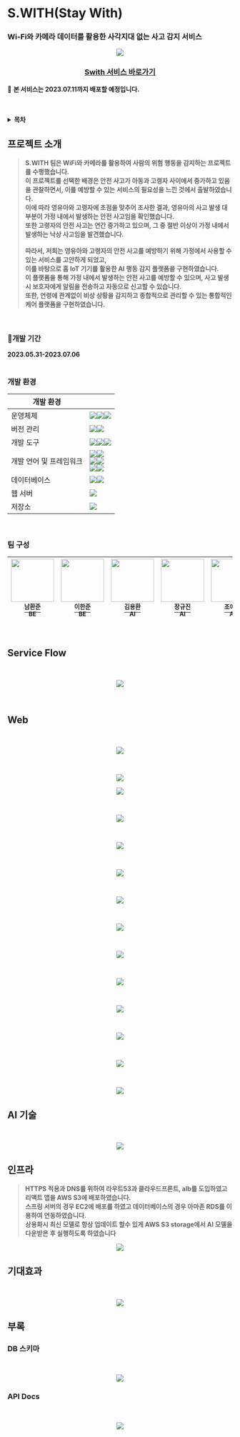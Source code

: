 # S.WITH(Stay With)
### Wi-Fi와 카메라 데이터를 활용한 사각지대 없는 사고 감지 서비스
<div align="center">
<p><img src="/doc/images/thumbnail.jpg"></p>
</div>
<h3>
<p align="center">
<strong>
<a href = "https://www.swith.kr">Swith 서비스 바로가기</a></strong><br>
</p>
</h3>

📢 <Strong>본 서비스는 2023.07.11까지 배포할 예정입니다.<Strong> <br>

<br/>
<br/>

<!-- TABLE OF CONTENTS -->
<details>
<summary>목차</summary>
<ol>
<li>
 <a href="#프로젝트-소개">프로젝트 소개</a>
 <ul>
  <li><a href="#개발-기간">개발 기간</a></li>
 </ul>
 <ul>
  <li><a href="#개발-환경">개발 환경</a></li>
 </ul>
 <ul>
  <li><a href="#팀-구성">팀 구성</a></li>
 </ul>
</li>
<li><a href="#서비스-플로우">서비스 플로우</a></li>
<li><a href="#핵심-기능">핵심 기능</a></li>
<li><a href="#ai-기술">AI 기술</a></li>
<li><a href="#아키텍처">아키텍처</a></li>
<li><a href="#인프라">인프라</a></li>
<li><a href="#기대효과">기대효과</a></li>
</ol>
</details>


## 프로젝트 소개
>  S.WITH 팀은 WiFi와 카메라를 활용하여 사람의 위험 행동을 감지하는 프로젝트를 수행했습니다. <br>
> 이 프로젝트를 선택한 배경은 안전 사고가 아동과 고령자 사이에서 증가하고 있음을 관찰하면서, 이를 예방할 수 있는 서비스의 필요성을 느낀 것에서 출발하였습니다. <br>
> 이에 따라 영유아와 고령자에 초점을 맞추어 조사한 결과, 영유아의 사고 발생 대부분이 가정 내에서 발생하는 안전 사고임을 확인했습니다. <br>
> 또한 고령자의 안전 사고는 연간 증가하고 있으며, 그 중 절반 이상이 가정 내에서 발생하는 낙상 사고임을 발견했습니다.<br>
> <br>
>  따라서, 저희는 영유아와 고령자의 안전 사고를 예방하기 위해 가정에서 사용할 수 있는 서비스를 고안하게 되었고, <br>
> 이를 바탕으로 홈 IoT 기기를 활용한 AI 행동 감지 플랫폼을 구현하였습니다. <br>
> 이 플랫폼을 통해 가정 내에서 발생하는 안전 사고를 예방할 수 있으며, 사고 발생 시 보호자에게 알림을 전송하고 자동으로 신고할 수 있습니다. <br>
> 또한, 연령에 관계없이 비상 상황을 감지하고 종합적으로 관리할 수 있는 통합적인 케어 플랫폼을 구현하였습니다.<br>

<br>

### 📅개발 기간
<Strong>2023.05.31-2023.07.06<Strong><br/>
<br/>

### 개발 환경

| 개발 환경	| |
| -- | -- |
| 운영체제|<img src="https://img.shields.io/badge/Ubuntu-E95420?style=for-the-badge&logo=ubuntu&logoColor=white"><img src="https://img.shields.io/badge/Windows-0078D6?style=for-the-badge&logo=windows&logoColor=white"><img src="https://img.shields.io/badge/macOS-000000?style=for-the-badge&logo=macos&logoColor=white">|
| 버전 관리|<img src="https://img.shields.io/badge/git-F05032?style=for-the-badge&logo=git&logoColor=white"><img src="https://img.shields.io/badge/github-181717?style=for-the-badge&logo=github&logoColor=white">|
| 개발 도구|<img src="https://img.shields.io/badge/IntelliJ IDEA-000000?style=for-the-badge&logo=IntelliJ IDEA&logoColor=white"><img src="https://img.shields.io/badge/Visual Studio Code-007ACC?style=for-the-badge&logo=Visual Studio Code&logoColor=white"><img src="https://img.shields.io/badge/PyCharm-000000?style=for-the-badge&logo=PyCharm&logoColor=white">|
| 개발 언어 및 프레임워크|	<img src="https://img.shields.io/badge/Java-6DB33G?style=for-the-badge&logo=java&logoColor=white"><img src="https://img.shields.io/badge/spring-6DB33F?style=for-the-badge&logo=spring&logoColor=white"><br><img src="https://img.shields.io/badge/Python-3776AB?style=for-the-badge&logo=python&logoColor=white"><img src="https://img.shields.io/badge/tensorflow-FF6F00?style=for-the-badge&logo=tensorflow&logoColor=white"><br><img src="https://img.shields.io/badge/JavaScript-F7DF1E?style=for-the-badge&logo=javascript&logoColor=white"><img src="https://img.shields.io/badge/react-61DAFB?style=for-the-badge&logo=react&logoColor=white">|
| 데이터베이스|<img src="https://img.shields.io/badge/Amazon RDS-527FFF?style=for-the-badge&logo=amazonrds&logoColor=white"><img src="https://img.shields.io/badge/mysql-4479A1?style=for-the-badge&logo=mysql&logoColor=white">|
| 웹 서버 |	<img src="https://img.shields.io/badge/Amazon EC2-FF9900?style=for-the-badge&logo=Amazon EC2&logoColor=white">|
| 저장소 | <img src="https://img.shields.io/badge/Amazon S3-569A31?style=for-the-badge&logo=Amazon S3&logoColor=white"> |
<br/>

### 팀 구성
| [<img src="https://github.com/only-juun.png" width="96px;"/><br><sup>남환준</sup>](https://github.com/only-juun)<br><sup>BE</sup> | [<img src="https://github.com/leehanjun506.png" width="96px;"/><br><sup>이한준</sup>](https://github.com/leehanjun506)<br><sup>BE</sup> |[<img src="https://github.com/brightface.png" width="96px;"/><br><sup>김용환</sup>](https://github.com/brightface)<br> <sup> AI </sup>| [<img src="https://github.com/kj021.png" width="96px;"/><br><sup>장규진</sup>](https://github.com/kj021)<br><sup>AI</sup> | [<img src="https://github.com/CYeryeong.png" width="96px;"/><br><sup>조예령</sup>](https://github.com/CYeryeong)<br><sup>AI</sup>   | [<img src="https://github.com/Yjason-K.png" width="96px;"/><br><sup>김영재</sup>](https://github.com/Yjason-K)<br><sup>FE</sup> | [<img src="https://github.com/18-12847.png" width="96px;"/><br><sup>오승재</sup>](https://github.com/18-12847)<br><sup>FE</sup>   | 
| :---: | :---: | :---: | :---: | :---: | :---: | :---: |

<br/>

## Service Flow
﻿<div align="center">
<p><img src="/doc/images/serviceflow.png"></p>
</div>
<br/>

## Web
﻿<div align="center">
<p><img src="/doc/web/main.png"></p>
</div>
﻿<div align="center">
<p><img src="/doc/web/second.png"></p>
</div>
<div align="center">
<p><img src="/doc/web/service.png"></p>
</div>
﻿<div align="center">
<p><img src="/doc/web/team.png"></p>
</div>
﻿<div align="center">
<p><img src="/doc/web/board.png"></p>
</div>
﻿<div align="center">
<p><img src="/doc/web/post.png"></p>
</div>
﻿<div align="center">
<p><img src="/doc/web/read.png"></p>
</div>
﻿<div align="center">
<p><img src="/doc/web/update.png"></p>
</div>
﻿<div align="center">
<p><img src="/doc/web/inquiry.png"></p>
</div>
﻿<div align="center">
<p><img src="/doc/web/mypage.png"></p>
</div>
﻿<div align="center">
<p><img src="/doc/web/signup.png"></p>
</div>
﻿<div align="center">
<p><img src="/doc/web/regex.png"></p>
</div>
﻿<div align="center">
<p><img src="/doc/web/find.png"></p>
</div>
﻿<div align="center">
<p><img src="/doc/web/signin.png"></p>
</div>

## AI 기술
﻿<div align="center">
<p><img src="/doc/images/architect.png"></p>
</div>

## 인프라
>  HTTPS 적용과 DNS를 위하여 라우트53과 클라우드프론트, alb를 도입하였고 리액트 앱을 AWS S3에 배포하였습니다. <br/>
> 스프링 서버의 경우 EC2에 배포를 하였고 데이터베이스의 경우 아마존 RDS를 이용하여 연동하였습니다. <br/>
> 상용화시 최신 모델로 항상 업데이트 할수 있게 AWS S3 storage에서 AI 모델을 다운받은 후 실행하도록 하였습니다 <br/>
<div align="center">
<p><img src="/doc/images/infra.png"></p>
</div>

## 기대효과
﻿<div align="center">
<p><img src="/doc/images/expect.png"></p>
</div>

## 부록
### DB 스키마
﻿<div align="center">
<p><img src="/doc/db_schemapng.png"></p>
</div>

### API Docs
﻿<div align="center">
<p><img src="/doc/api_docs.png"></p>
</div>

